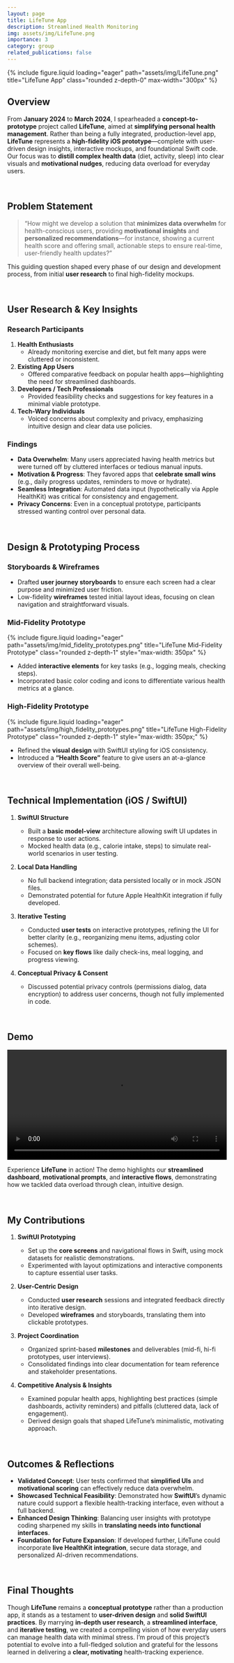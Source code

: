 ```yaml
---
layout: page
title: LifeTune App
description: Streamlined Health Monitoring
img: assets/img/LifeTune.png
importance: 3
category: group
related_publications: false
---
```


<div class="row">
  <div class="col-sm mt-3 mt-md-0 text-center">
    {% include figure.liquid
       loading="eager"
       path="assets/img/LifeTune.png"
       title="LifeTune App"
       class="rounded z-depth-0"
       max-width="300px"
    %}
  </div>
</div>

## Overview

From **January 2024** to **March 2024**, I spearheaded a **concept-to-prototype** project called **LifeTune**, aimed at **simplifying personal health management**. Rather than being a fully integrated, production-level app, **LifeTune** represents a **high-fidelity iOS prototype**—complete with user-driven design insights, interactive mockups, and foundational Swift code. Our focus was to **distill complex health data** (diet, activity, sleep) into clear visuals and **motivational nudges**, reducing data overload for everyday users.

<br>

## Problem Statement

> “How might we develop a solution that **minimizes data overwhelm** for health-conscious users, providing **motivational insights** and **personalized recommendations**—for instance, showing a current health score and offering small, actionable steps to ensure real-time, user-friendly health updates?”

This guiding question shaped every phase of our design and development process, from initial **user research** to final high-fidelity mockups.

<br>

## User Research & Key Insights

### Research Participants

1. **Health Enthusiasts**
   - Already monitoring exercise and diet, but felt many apps were cluttered or inconsistent.
2. **Existing App Users**
   - Offered comparative feedback on popular health apps—highlighting the need for streamlined dashboards.
3. **Developers / Tech Professionals**
   - Provided feasibility checks and suggestions for key features in a minimal viable prototype.
4. **Tech-Wary Individuals**
   - Voiced concerns about complexity and privacy, emphasizing intuitive design and clear data use policies.

### Findings

- **Data Overwhelm**: Many users appreciated having health metrics but were turned off by cluttered interfaces or tedious manual inputs.
- **Motivation & Progress**: They favored apps that **celebrate small wins** (e.g., daily progress updates, reminders to move or hydrate).
- **Seamless Integration**: Automated data input (hypothetically via Apple HealthKit) was critical for consistency and engagement.
- **Privacy Concerns**: Even in a conceptual prototype, participants stressed wanting control over personal data.

<br>

## Design & Prototyping Process

### Storyboards & Wireframes

- Drafted **user journey storyboards** to ensure each screen had a clear purpose and minimized user friction.
- Low-fidelity **wireframes** tested initial layout ideas, focusing on clean navigation and straightforward visuals.

### Mid-Fidelity Prototype

<div class="row">
  <div class="col-sm mt-3 mt-md-0 text-center">
    {% include figure.liquid
       loading="eager"
       path="assets/img/mid_fidelity_prototypes.png"
       title="LifeTune Mid-Fidelity Prototype"
       class="rounded z-depth-1"
       style="max-width: 350px"
    %}
  </div>
</div>

- Added **interactive elements** for key tasks (e.g., logging meals, checking steps).
- Incorporated basic color coding and icons to differentiate various health metrics at a glance.

### High-Fidelity Prototype

<div class="row">
  <div class="col-sm mt-3 mt-md-0 text-center">
    {% include figure.liquid
       loading="eager"
       path="assets/img/high_fidelity_prototypes.png"
       title="LifeTune High-Fidelity Prototype"
       class="rounded z-depth-1"
       style="max-width: 350px;"
    %}
  </div>
</div>

- Refined the **visual design** with SwiftUI styling for iOS consistency.
- Introduced a **“Health Score”** feature to give users an at-a-glance overview of their overall well-being.

<br>

## Technical Implementation (iOS / SwiftUI)

1. **SwiftUI Structure**

   - Built a **basic model-view** architecture allowing swift UI updates in response to user actions.
   - Mocked health data (e.g., calorie intake, steps) to simulate real-world scenarios in user testing.

2. **Local Data Handling**

   - No full backend integration; data persisted locally or in mock JSON files.
   - Demonstrated potential for future Apple HealthKit integration if fully developed.

3. **Iterative Testing**

   - Conducted **user tests** on interactive prototypes, refining the UI for better clarity (e.g., reorganizing menu items, adjusting color schemes).
   - Focused on **key flows** like daily check-ins, meal logging, and progress viewing.

4. **Conceptual Privacy & Consent**
   - Discussed potential privacy controls (permissions dialog, data encryption) to address user concerns, though not fully implemented in code.

<br>

## Demo

<div style="text-align: center;">
  <video controls="" width="100%" style="max-height: 600px;"> 
    <source src="https://cdn.jsdelivr.net/gh/ZL-Asica/web-cdn@master/video/lifetune-demo.mp4" type="video/mp4">
  </video>
</div>

Experience **LifeTune** in action! The demo highlights our **streamlined dashboard**, **motivational prompts**, and **interactive flows**, demonstrating how we tackled data overload through clean, intuitive design.

<br>

## My Contributions

1. **SwiftUI Prototyping**

   - Set up the **core screens** and navigational flows in Swift, using mock datasets for realistic demonstrations.
   - Experimented with layout optimizations and interactive components to capture essential user tasks.

2. **User-Centric Design**

   - Conducted **user research** sessions and integrated feedback directly into iterative design.
   - Developed **wireframes** and storyboards, translating them into clickable prototypes.

3. **Project Coordination**

   - Organized sprint-based **milestones** and deliverables (mid-fi, hi-fi prototypes, user interviews).
   - Consolidated findings into clear documentation for team reference and stakeholder presentations.

4. **Competitive Analysis & Insights**
   - Examined popular health apps, highlighting best practices (simple dashboards, activity reminders) and pitfalls (cluttered data, lack of engagement).
   - Derived design goals that shaped LifeTune’s minimalistic, motivating approach.

<br>

## Outcomes & Reflections

- **Validated Concept**: User tests confirmed that **simplified UIs** and **motivational scoring** can effectively reduce data overwhelm.
- **Showcased Technical Feasibility**: Demonstrated how **SwiftUI**’s dynamic nature could support a flexible health-tracking interface, even without a full backend.
- **Enhanced Design Thinking**: Balancing user insights with prototype coding sharpened my skills in **translating needs into functional interfaces**.
- **Foundation for Future Expansion**: If developed further, LifeTune could incorporate **live HealthKit integration**, secure data storage, and personalized AI-driven recommendations.

<br>

## Final Thoughts

Though **LifeTune** remains a **conceptual prototype** rather than a production app, it stands as a testament to **user-driven design** and **solid SwiftUI practices**. By marrying **in-depth user research**, a **streamlined interface**, and **iterative testing**, we created a compelling vision of how everyday users can manage health data with minimal stress. I’m proud of this project’s potential to evolve into a full-fledged solution and grateful for the lessons learned in delivering a **clear, motivating** health-tracking experience.

